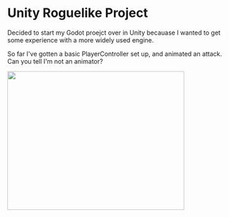 # Unity Roguelike Project

Decided to start my Godot proejct over in Unity becauase I wanted to get some experience with a more widely used engine.

So far I've gotten a basic PlayerController set up, and animated an attack. Can you tell I'm not an animator?

<img src="(https://github.com/TrevorWM/TrevorWM/blob/main/DudeShmoovin.gif)" width="400" height="314"/>

